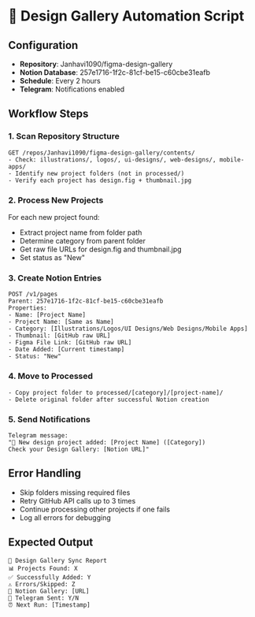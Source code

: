 # 🎨 Design Gallery Automation Script

## Configuration
- **Repository**: Janhavi1090/figma-design-gallery
- **Notion Database**: 257e1716-1f2c-81cf-be15-c60cbe31eafb
- **Schedule**: Every 2 hours
- **Telegram**: Notifications enabled

## Workflow Steps

### 1. Scan Repository Structure
```
GET /repos/Janhavi1090/figma-design-gallery/contents/
- Check: illustrations/, logos/, ui-designs/, web-designs/, mobile-apps/
- Identify new project folders (not in processed/)
- Verify each project has design.fig + thumbnail.jpg
```

### 2. Process New Projects
For each new project found:
- Extract project name from folder path
- Determine category from parent folder
- Get raw file URLs for design.fig and thumbnail.jpg
- Set status as "New"

### 3. Create Notion Entries
```
POST /v1/pages
Parent: 257e1716-1f2c-81cf-be15-c60cbe31eafb
Properties:
- Name: [Project Name]
- Project Name: [Same as Name]
- Category: [Illustrations/Logos/UI Designs/Web Designs/Mobile Apps]
- Thumbnail: [GitHub raw URL]
- Figma File Link: [GitHub raw URL]
- Date Added: [Current timestamp]
- Status: "New"
```

### 4. Move to Processed
```
- Copy project folder to processed/[category]/[project-name]/
- Delete original folder after successful Notion creation
```

### 5. Send Notifications
```
Telegram message:
"🎨 New design project added: [Project Name] ([Category])
Check your Design Gallery: [Notion URL]"
```

## Error Handling
- Skip folders missing required files
- Retry GitHub API calls up to 3 times
- Continue processing other projects if one fails
- Log all errors for debugging

## Expected Output
```
🎨 Design Gallery Sync Report
📊 Projects Found: X
✅ Successfully Added: Y
⚠️ Errors/Skipped: Z
🔗 Notion Gallery: [URL]
📱 Telegram Sent: Y/N
⏰ Next Run: [Timestamp]
```